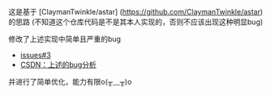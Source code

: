 这是基于 [ClaymanTwinkle/astar] (https://github.com/ClaymanTwinkle/astar) 的思路 (不知道这个仓库代码是不是其本人实现的，否则不应该出现这种明显bug)

修改了上述实现中简单且严重的bug
- [issues#3](https://github.com/ClaymanTwinkle/astar/issues/3)
- [CSDN：上述的bug分析](https://blog.csdn.net/qq_43413788/article/details/108630704)

并进行了简单优化，能力有限o(╥﹏╥)o
